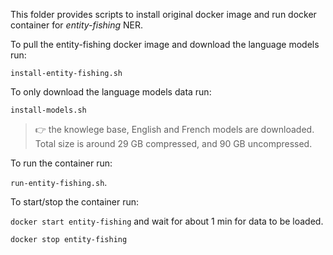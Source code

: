 This folder provides scripts to install original docker image and run docker container for *entity-fishing* NER.

To pull the entity-fishing docker image and download the language models run:

<code>install-entity-fishing.sh</code>

To only download the language models data run:

<code>install-models.sh</code>

>:point_right: the  knowlege base, English and French models are downloaded. Total size is around 29 GB compressed, and 90 GB uncompressed.

To run the container run:

<code>run-entity-fishing.sh</code>.

To start/stop the container run:

<code>docker start entity-fishing</code> and wait for about 1 min for data to be loaded.

<code>docker stop entity-fishing</code>




